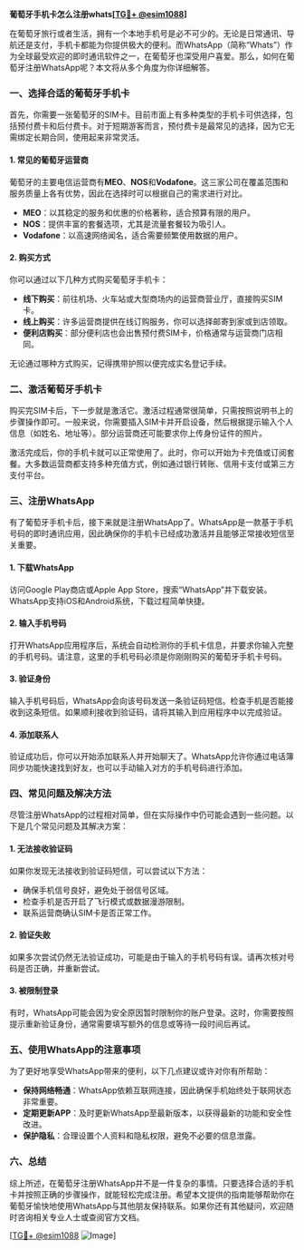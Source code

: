 **葡萄牙手机卡怎么注册whats[[TG💪+ @esim1088](https://t.me/s/esim1088)]**

在葡萄牙旅行或者生活，拥有一个本地手机号是必不可少的。无论是日常通讯、导航还是支付，手机卡都能为你提供极大的便利。而WhatsApp（简称“Whats”）作为全球最受欢迎的即时通讯软件之一，在葡萄牙也深受用户喜爱。那么，如何在葡萄牙注册WhatsApp呢？本文将从多个角度为你详细解答。

### 一、选择合适的葡萄牙手机卡

首先，你需要一张葡萄牙的SIM卡。目前市面上有多种类型的手机卡可供选择，包括预付费卡和后付费卡。对于短期游客而言，预付费卡是最常见的选择，因为它无需绑定长期合同，使用起来非常灵活。

#### 1. 常见的葡萄牙运营商
葡萄牙的主要电信运营商有**MEO**、**NOS**和**Vodafone**。这三家公司在覆盖范围和服务质量上各有优势，因此在选择时可以根据自己的需求进行对比。

- **MEO**：以其稳定的服务和优惠的价格著称，适合预算有限的用户。
- **NOS**：提供丰富的套餐选项，尤其是流量套餐较为吸引人。
- **Vodafone**：以高速网络闻名，适合需要频繁使用数据的用户。

#### 2. 购买方式
你可以通过以下几种方式购买葡萄牙手机卡：
- **线下购买**：前往机场、火车站或大型商场内的运营商营业厅，直接购买SIM卡。
- **线上购买**：许多运营商提供在线订购服务，你可以选择邮寄到家或到店领取。
- **便利店购买**：部分便利店也会出售预付费SIM卡，价格通常与运营商门店相同。

无论通过哪种方式购买，记得携带护照以便完成实名登记手续。

### 二、激活葡萄牙手机卡

购买完SIM卡后，下一步就是激活它。激活过程通常很简单，只需按照说明书上的步骤操作即可。一般来说，你需要插入SIM卡并开启设备，然后根据提示输入个人信息（如姓名、地址等）。部分运营商还可能要求你上传身份证件的照片。

激活完成后，你的手机卡就可以正常使用了。此时，你可以开始为卡充值或订阅套餐。大多数运营商都支持多种充值方式，例如通过银行转账、信用卡支付或第三方支付平台。

### 三、注册WhatsApp

有了葡萄牙手机卡后，接下来就是注册WhatsApp了。WhatsApp是一款基于手机号码的即时通讯应用，因此确保你的手机卡已经成功激活并且能够正常接收短信至关重要。

#### 1. 下载WhatsApp
访问Google Play商店或Apple App Store，搜索“WhatsApp”并下载安装。WhatsApp支持iOS和Android系统，下载过程简单快捷。

#### 2. 输入手机号码
打开WhatsApp应用程序后，系统会自动检测你的手机卡信息，并要求你输入完整的手机号码。请注意，这里的手机号码必须是你刚刚购买的葡萄牙手机卡号码。

#### 3. 验证身份
输入手机号码后，WhatsApp会向该号码发送一条验证码短信。检查手机是否能接收到这条短信。如果顺利接收到验证码，请将其输入到应用程序中以完成验证。

#### 4. 添加联系人
验证成功后，你可以开始添加联系人并开始聊天了。WhatsApp允许你通过电话簿同步功能快速找到好友，也可以手动输入对方的手机号码进行添加。

### 四、常见问题及解决方法

尽管注册WhatsApp的过程相对简单，但在实际操作中仍可能会遇到一些问题。以下是几个常见问题及其解决方案：

#### 1. 无法接收验证码
如果你发现无法接收到验证码短信，可以尝试以下方法：
- 确保手机信号良好，避免处于弱信号区域。
- 检查手机是否开启了飞行模式或数据漫游限制。
- 联系运营商确认SIM卡是否正常工作。

#### 2. 验证失败
如果多次尝试仍然无法验证成功，可能是由于输入的手机号码有误。请再次核对号码是否正确，并重新尝试。

#### 3. 被限制登录
有时，WhatsApp可能会因为安全原因暂时限制你的账户登录。这时，你需要按照提示重新验证身份，通常需要填写额外的信息或等待一段时间后再试。

### 五、使用WhatsApp的注意事项

为了更好地享受WhatsApp带来的便利，以下几点建议或许对你有所帮助：

- **保持网络畅通**：WhatsApp依赖互联网连接，因此确保手机始终处于联网状态非常重要。
- **定期更新APP**：及时更新WhatsApp至最新版本，以获得最新的功能和安全性改进。
- **保护隐私**：合理设置个人资料和隐私权限，避免不必要的信息泄露。

### 六、总结

综上所述，在葡萄牙注册WhatsApp并不是一件复杂的事情。只要选择合适的手机卡并按照正确的步骤操作，就能轻松完成注册。希望本文提供的指南能够帮助你在葡萄牙愉快地使用WhatsApp与其他朋友保持联系。如果你还有其他疑问，欢迎随时咨询相关专业人士或查阅官方文档。

[[TG💪+ @esim1088](https://t.me/s/esim1088) ![Image](https://i.postimg.cc/4NQfJmqS/Snipaste-2025-05-13-00-14-12.png)]